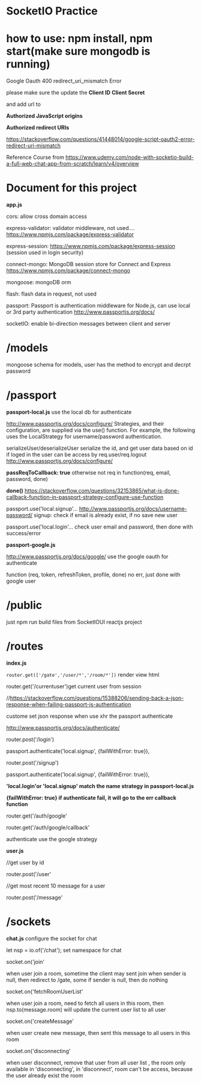 # SocketIO Practice

# how to use: npm install, npm start(make sure mongodb is running)

Google Oauth 400 redirect_uri_mismatch Error

please make sure the update the **Client ID** **Client Secret** 

and add url to 

**Authorized JavaScript origins**

**Authorized redirect URIs**

https://stackoverflow.com/questions/41448014/google-script-oauth2-error-redirect-uri-mismatch

Reference Course from https://www.udemy.com/node-with-socketio-build-a-full-web-chat-app-from-scratch/learn/v4/overview


# Document for this project

**app.js**

cors: allow cross domain access

express-validator: validator middleware, not used....
https://www.npmjs.com/package/express-validator

express-session: https://www.npmjs.com/package/express-session
(session used in login security)

connect-mongo: MongoDB session store for Connect and Express
https://www.npmjs.com/package/connect-mongo

mongoose: mongoDB orm

flash: flash data in request, not used

passport: Passport is authentication middleware for Node.js,
can use local or 3rd party authentication
http://www.passportjs.org/docs/

socketIO: enable bi-direction messages between client and server
 
# /models
mongoose schema for models, user has the method to encrypt and decrpt password

# /passport
**passport-local.js**
use the local db for authenticate

http://www.passportjs.org/docs/configure/
Strategies, and their configuration, are supplied via the use() function. For example, the following uses the LocalStrategy for username/password authentication.


serializeUser/deserializeUser 
serialize the id, and get user data based on id
if loged in the user can be access by req.user/req.logout
http://www.passportjs.org/docs/configure/

**passReqToCallback: true** otherwise not req in function(req, email, password, done)

**done()** https://stackoverflow.com/questions/32153865/what-is-done-callback-function-in-passport-strategy-configure-use-function

passport.use('local.signup'...
http://www.passportjs.org/docs/username-password/
signup: check if email is already exist, if no save new user

passport.use('local.login'...
check user email and password, then done with success/error

**passport-google.js**

http://www.passportjs.org/docs/google/
use the google oauth for authenticate

function (req, token, refreshToken, profile, done)
no err, just done with google user


# /public 
just npm run build files from SocketIOUI reactjs project


# /routes
**index.js**

`router.get(['/gate','/user/*','/room/*'])`
render view html


router.get('/currentuser')get current user from session


//https://stackoverflow.com/questions/15388206/sending-back-a-json-response-when-failing-passport-js-authentication

custome set json response when use xhr the passport authenticate

http://www.passportjs.org/docs/authenticate/

router.post('/login')

passport.authenticate('local.signup', {failWithError: true}),

router.post('/signup')

passport.authenticate('local.signup', {failWithError: true}),

**'local.login'or 'local.signup' match the name strategy in passport-local.js**

**{failWithError: true} if authenticate fail, it will go to the err callback function**



router.get('/auth/google'

router.get('/auth/google/callback'

authenticate use the google strategy



**user.js**

//get user by id

router.post('/user'

//get most recent 10 message for  a user

router.post('/message'


# /sockets
**chat.js** configure the socket for chat

let nsp = io.of('/chat');
set namespace for chat

socket.on('join'

when user join a room, sometime the client may sent join when sender is null, then redirect to /gate,
some if sender is null, then do nothing

socket.on('fetchRoomUserList'

when user join a room, need to fetch all users in this room,
then nsp.to(message.room) will update the current user list to all user

socket.on('createMessage'

when user create new message, then sent this message to all users in this room

socket.on('disconnecting'

when user disconnect, remove that user from all user list ,
the room only available in 'disconnecting', 
in 'disconnect', room can't be access, because the user already exist the room









 